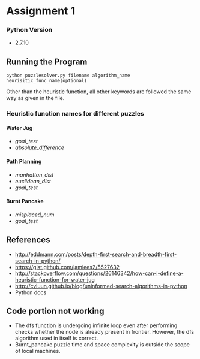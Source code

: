 # Assignment 1

### Python Version

* 2.7.10

## Running the Program

```
python puzzlesolver.py filename algorithm_name heurisitic_func_name(optional)
```

Other than the heuristic function, all other keywords are followed the same way as given in the file.

### Heuristic function names for different puzzles

#### Water Jug

* *goal_test* 
* *absolute_difference*

#### Path Planning

* *manhattan_dist* 
* *euclidean_dist*
* *goal_test*

#### Burnt Pancake

* *misplaced_num* 
* *goal_test*

## References

* http://eddmann.com/posts/depth-first-search-and-breadth-first-search-in-python/
* https://gist.github.com/jamiees2/5527632
* http://stackoverflow.com/questions/26146342/how-can-i-define-a-heuristic-function-for-water-jug
* http://cyluun.github.io/blog/uninformed-search-algorithms-in-python
* Python docs

## Code portion not working

* The dfs function is undergoing infinite loop even after performing checks whether the node is already present in frontier. However, the dfs algorithm used in itself is correct.
* Burnt_pancake puzzle time and space complexity is outside the scope of local machines.
